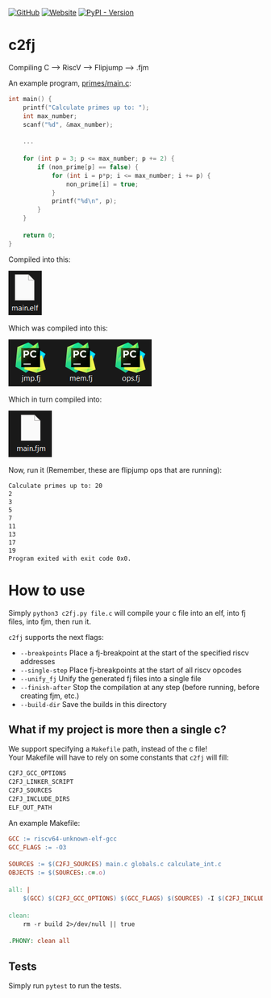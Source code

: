 [![GitHub](https://img.shields.io/github/license/tomhea/c2fj)](LICENSE)
[![Website](https://img.shields.io/website?down_color=red&down_message=down&up_message=up&url=https%3A%2F%2Fesolangs.org%2Fwiki%2FFlipJump)](https://esolangs.org/wiki/FlipJump)
[![PyPI - Version](https://img.shields.io/pypi/v/c2fj)](https://pypi.org/project/c2fj/)

# c2fj
Compiling C --> RiscV --> Flipjump --> .fjm

An example program, [primes/main.c](tests/programs/primes/main.c):
```c
int main() {
    printf("Calculate primes up to: ");
    int max_number;
    scanf("%d", &max_number);
    
    ...
    
    for (int p = 3; p <= max_number; p += 2) {
        if (non_prime[p] == false) {
            for (int i = p*p; i <= max_number; i += p) {
                non_prime[i] = true;
            }
            printf("%d\n", p);
        }
    }
    
    return 0;
}
```
Compiled into this:

![img.png](res/compiled_elf.png)

Which was compiled into this:

![img.png](res/compiled_fj_files.png)

Which in turn compiled into:

![img.png](res/compiled_fjm.png)

Now, run it (Remember, these are flipjump ops that are running):

```text
Calculate primes up to: 20
2
3
5
7
11
13
17
19
Program exited with exit code 0x0.
```

# How to use

Simply `python3 c2fj.py file.c` will compile your c file into an elf, into fj files, into fjm, then run it.

`c2fj` supports the next flags:
- `--breakpoints` Place a fj-breakpoint at the start of the specified riscv addresses
- `--single-step` Place fj-breakpoints at the start of all riscv opcodes
- `--unify_fj` Unify the generated fj files into a single file
- `--finish-after` Stop the compilation at any step (before running, before creating fjm, etc.)
- `--build-dir` Save the builds in this directory


## What if my project is more then a single c?

We support specifying a `Makefile` path, instead of the c file!  
Your Makefile will have to rely on some constants that `c2fj` will fill:
```c
C2FJ_GCC_OPTIONS
C2FJ_LINKER_SCRIPT
C2FJ_SOURCES
C2FJ_INCLUDE_DIRS
ELF_OUT_PATH
```

An example Makefile:
```makefile
GCC := riscv64-unknown-elf-gcc
GCC_FLAGS := -O3

SOURCES := $(C2FJ_SOURCES) main.c globals.c calculate_int.c
OBJECTS := $(SOURCES:.c=.o)

all: |
	$(GCC) $(C2FJ_GCC_OPTIONS) $(GCC_FLAGS) $(SOURCES) -I $(C2FJ_INCLUDE_DIRS) -T $(C2FJ_LINKER_SCRIPT) -o $(ELF_OUT_PATH)

clean:
	rm -r build 2>/dev/null || true

.PHONY: clean all

```

## Tests

Simply run `pytest` to run the tests.
